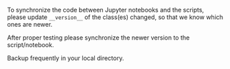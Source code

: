 To synchronize the code between Jupyter notebooks and the scripts, please update `__version__` of the class(es) changed, so that we know which ones are newer. 

After proper testing please synchronize the newer version to the script/notebook.

Backup frequently in your local directory.
